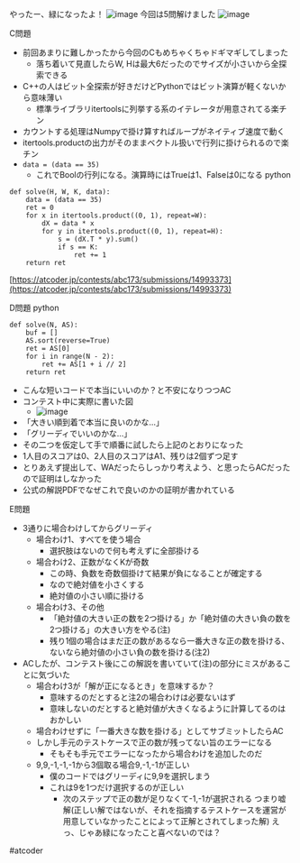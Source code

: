 
やったー、緑になったよ！
![image](https://gyazo.com/9c02c55f0b7706469c3858aa1e220e53/thumb/1000)
今回は5問解けました
![image](https://gyazo.com/db2b82d6397bf11a9a0588dcaa21799a/thumb/1000)

C問題
- 前回あまりに難しかったから今回のCもめちゃくちゃドギマギしてしまった
    - 落ち着いて見直したらW, Hは最大6だったのでサイズが小さいから全探索できる
- C++の人はビット全探索が好きだけどPythonではビット演算が軽くないから意味薄い
    - 標準ライブラリitertoolsに列挙する系のイテレータが用意されてる楽チン
- カウントする処理はNumpyで掛け算すればループがネイティブ速度で動く
- itertools.productの出力がそのままベクトル扱いで行列に掛けられるので楽チン
- `data = (data == 35)`
    - これでBoolの行列になる。演算時にはTrueは1、Falseは0になる
python

```
def solve(H, W, K, data):
    data = (data == 35)
    ret = 0
    for x in itertools.product((0, 1), repeat=W):
        dX = data * x
        for y in itertools.product((0, 1), repeat=H):
            s = (dX.T * y).sum()
            if s == K:
                ret += 1
    return ret
```

[https://atcoder.jp/contests/abc173/submissions/14993373](https://atcoder.jp/contests/abc173/submissions/14993373)

D問題
python

```
def solve(N, AS):
    buf = []
    AS.sort(reverse=True)
    ret = AS[0]
    for i in range(N - 2):
        ret += AS[1 + i // 2]
    return ret
```

- こんな短いコードで本当にいいのか？と不安になりつつAC
- コンテスト中に実際に書いた図
    - ![image](https://gyazo.com/fea759711c68351a4066d6f92db8a63e/thumb/1000)
- 「大きい順到着で本当に良いのかな…」
- 「グリーディでいいのかな…」
- その二つを仮定して手で順番に試したら上記のとおりになった
- 1人目のスコアは0、2人目のスコアはA1、残りは2個ずつ足す
- とりあえず提出して、WAだったらしっかり考えよう、と思ったらACだったので証明はしなかった
- 公式の解説PDFでなぜこれで良いのかの証明が書かれている

E問題
- 3通りに場合わけしてからグリーディ
    - 場合わけ1、すべてを使う場合
        - 選択肢はないので何も考えずに全部掛ける
    - 場合わけ2、正数がなくKが奇数
        - この時、負数を奇数個掛けて結果が負になることが確定する
        - なので絶対値を小さくする
        - 絶対値の小さい順に掛ける
    - 場合わけ3、その他
        - 「絶対値の大きい正の数を2つ掛ける」か「絶対値の大きい負の数を2つ掛ける」の大きい方をやる(注)
        - 残り1個の場合はまだ正の数があるなら一番大きな正の数を掛ける、ないなら絶対値の小さい負の数を掛ける(注2)
- ACしたが、コンテスト後にこの解説を書いていて(注)の部分にミスがあることに気づいた
    - 場合わけ3が「解が正になるとき」を意味するか？
        - 意味するのだとすると注2の場合わけは必要ないはず
        - 意味しないのだとすると絶対値が大きくなるように計算してるのはおかしい
    - 場合わけせずに「一番大きな数を掛ける」としてサブミットしたらAC
    - しかし手元のテストケースで正の数が残ってない旨のエラーになる
        - そもそも手元でエラーになったから場合わけを追加したのだ
    - 9,9,-1,-1,-1から3個取る場合9,-1,-1が正しい
        - 僕のコードではグリーディに9,9を選択しまう
        - これは9を1つだけ選択するのが正しい
            - 次のステップで正の数が足りなくて-1,-1が選択される
つまり嘘解(正しい解ではないが、それを指摘するテストケースを運営が用意していなかったことによって正解とされてしまった解)
えっ、じゃあ緑になったこと喜べないのでは？

#atcoder
